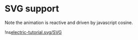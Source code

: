# SVG support <span id="title-extra"><span>

<div id="nav"></div>

Note the animation is reactive and driven by javascript cosine.

!ns[electric-tutorial.svg/SVG]()
